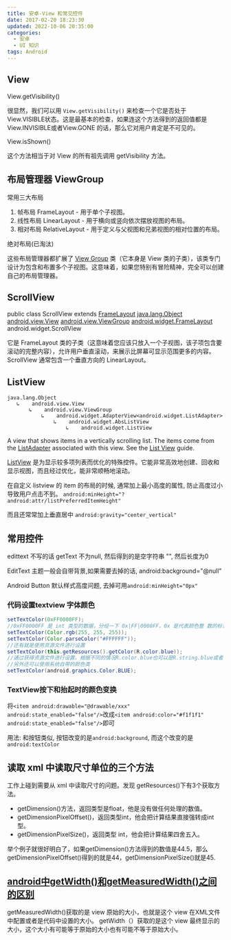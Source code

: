 ```yaml
---
title: 安卓-View 和常见控件
date: 2017-02-20 18:23:30
updated: 2022-10-06 20:35:00
categories:
  - 安卓
  - UI 知识
tags: Android
---
```


## View

View.getVisibility()

很显然，我们可以用 `View.getVisibility()` 来检查一个它是否处于View.VISIBLE状态。这是最基本的检查，如果连这个方法得到的返回值都是View.INVISIBLE或者View.GONE 的话，那么它对用户肯定是不可见的。

View.isShown()

这个方法相当于对 View 的所有祖先调用 getVisibility 方法。

## 布局管理器 ViewGroup

常用三大布局

1. 帧布局 FrameLayout - 用于单个子视图。
2. 线性布局 LinearLayout - 用于横向或竖向依次摆放视图的布局。
3. 相对布局 RelativeLayout - 用于定义与父视图和兄弟视图的相对位置的布局。

绝对布局(已淘汰)

这些布局管理器都扩展了 [View Group](http://developer.android.youdaxue.com/reference/android/view/ViewGroup.html?utm_source=udacity&utm_medium=mooc&utm_term=android&utm_content=l1_viewgroup&utm_campaign=training) 类（它本身是 View 类的子类），该类专门设计为包含和布置多个子视图。这意味着，如果您特别有冒险精神，完全可以创建自己的布局管理器。

## ScrollView

public class ScrollView
extends [FrameLayout](http://developer.android.youdaxue.com/reference/android/widget/FrameLayout.html)
[java.lang.Object](http://developer.android.youdaxue.com/reference/java/lang/Object.html)
[android.view.View](http://developer.android.youdaxue.com/reference/android/view/View.html)
[android.view.ViewGroup](http://developer.android.youdaxue.com/reference/android/view/ViewGroup.html)
[android.widget.FrameLayout](http://developer.android.youdaxue.com/reference/android/widget/FrameLayout.html)
android.widget.ScrollView

它是 FrameLayout 类的子类（这意味着您应该只放入一个子视图，该子项包含要滚动的完整内容），允许用户垂直滚动，来展示比屏幕可显示范围更多的内容。ScrollView 通常包含一个垂直方向的 LinearLayout。

## ListView

```text
java.lang.Object
   ↳	android.view.View
 	   ↳	android.view.ViewGroup
 	 	   ↳	android.widget.AdapterView<android.widget.ListAdapter>
 	 	 	   ↳	android.widget.AbsListView
 	 	 	 	   ↳	android.widget.ListView
```

A view that shows items in a vertically scrolling list. The items come from the [ListAdapter](http://developer.android.youdaxue.com/reference/android/widget/ListAdapter.html) associated with this view.
See the [List View](http://developer.android.youdaxue.com/guide/topics/ui/layout/listview.html) guide.

[ListView](http://developer.android.youdaxue.com/guide/topics/ui/layout/listview.html?utm_source=udacity&utm_medium=mooc&utm_term=android&utm_content=l1_listview&utm_campaign=training) 是为显示较多项列表而优化的特殊控件。它能非常高效地创建、回收和显示视图，而且经过优化，能非常顺畅地滚动。

在自定义 listview 的 item 的布局的时候, 通常加上最小高度的属性, 防止高度过小导致用户点击不到。 `android:minHeight="?android:attr/listPreferredItemHeight"`

而且还常常加上垂直居中  `android:gravity="center_vertical"`

## 常用控件

edittext 不写的话 getText 不为null, 然后得到的是空字符串 "", 然后长度为0

EditText 主题一般会自带背景,如果需要去掉的话, android:background="@null"

Android Button 默认样式高度问题, 去掉可用`android:minHeight="0px"`

### 代码设置textview 字体颜色

```java
setTextColor(0xFF0000FF);
//0xFF0000FF 是 int 类型的数据，分组一下 0x|FF|0000FF，0x 是代表颜色整 数的标记，ff是表示透明度，0000FF表示颜色，注意：这里 0xFF0000FF 必须是8个的颜色表示，不接受 0000FF 这种 6 个的颜色表示。
setTextColor(Color.rgb(255, 255, 255));
setTextColor(Color.parseColor("#FFFFFF"));
//还有就是使用资源文件进行设置
setTextColor(this.getResources().getColor(R.color.blue));
//通过获得资源文件进行设置。根据不同的情况R.color.blue也可以是R.string.blue或者
//另外还可以使用系统自带的颜色类
setTextColor(android.graphics.Color.BLUE);
```

### TextView按下和抬起时的颜色变换

将`<item android:drawable="@drawable/xxx" android:state_enabled="false"/>`改成`<item android:color="#f1f1f1" android:state_enabled="false"/>`即可

用法: 和按钮类似, 按钮改变的是`android:background`, 而这个改变的是`android:textColor`

## 读取 xml 中读取尺寸单位的三个方法

工作上碰到需要从 xml 中读取尺寸的问题。发现 getResources()下有3个获取方法。

* getDimension()方法，返回类型是float，他是没有做任何处理的数值。
* getDimensionPixelOffset()，返回类型int，他会把计算结果直接强转成int型。
* getDimensionPixelSize()，返回类型 int，他会把计算结果四舍五入。

举个例子就很好明白了，如果getDimension()方法得到的数值是44.5，那么getDimensionPixelOffset()得到的就是44，getDimensionPixelSize()就是45.

## [android中getWidth()和getMeasuredWidth()之间的区别](https://www.cnblogs.com/summerpxy/p/4983600.html)

getMeasuredWidth()获取的是 view 原始的大小，也就是这个 view 在XML文件中配置或者是代码中设置的大小。
getWidth（）获取的是这个 view 最终显示的大小，这个大小有可能等于原始的大小也有可能不等于原始大小。
